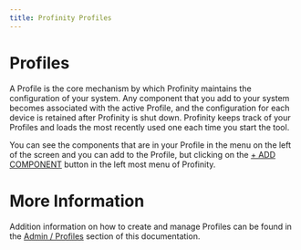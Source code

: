 ```yaml
---
title: Profinity Profiles
---
```


# Profiles

A Profile is the core mechanism by which Profinity maintains the configuration of your system. Any component that you add to your system becomes associated with the active Profile, and the configuration for each device is retained after Profinity is shut down. Profinity keeps track of your Profiles and loads the most recently used one each time you start the tool.

You can see the components that are in your Profile in the menu on the left of the screen and you can add to the Profile, but clicking on the [+ ADD COMPONENT](./Adding_New_Components.md) button in the left most menu of Profinity.


# More Information

Addition information on how to create and manage Profiles can be found in the [Admin / Profiles](../Admin/Profiles.md) section of this documentation.